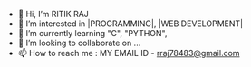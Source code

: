 - 👋 Hi, I’m RITIK RAJ
- 👀 I’m interested in |PROGRAMMING|, |WEB DEVELOPMENT|
- 🌱 I’m currently learning "C", "PYTHON",
- 💞️ I’m looking to collaborate on ...
- 📫 How to reach me :
      MY EMAIL ID - rraj78483@gmail.com

<!---
Ritik-web/Ritik-web is a ✨ special ✨ repository because its `README.md` (this file) appears on your GitHub profile.
You can click the Preview link to take a look at your changes.
--->
